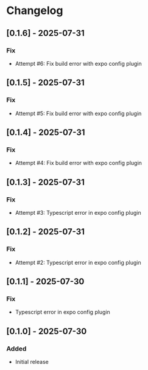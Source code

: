 # Changelog
## [0.1.6] - 2025-07-31
### Fix
- Attempt #6: Fix build error with expo config plugin

## [0.1.5] - 2025-07-31
### Fix
- Attempt #5: Fix build error with expo config plugin

## [0.1.4] - 2025-07-31
### Fix
- Attempt #4: Fix build error with expo config plugin

## [0.1.3] - 2025-07-31
### Fix
- Attempt #3: Typescript error in expo config plugin

## [0.1.2] - 2025-07-31
### Fix
- Attempt #2: Typescript error in expo config plugin

## [0.1.1] - 2025-07-30
### Fix
- Typescript error in expo config plugin

## [0.1.0] - 2025-07-30
### Added
- Initial release